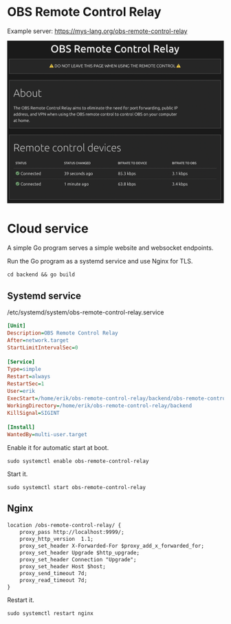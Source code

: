 # OBS Remote Control Relay

Example server: https://mys-lang.org/obs-remote-control-relay

<img src="screenshot.png">

# Cloud service

A simple Go program serves a simple website and websocket endpoints.

Run the Go program as a systemd service and use Nginx for TLS.

```
cd backend && go build
```

## Systemd service

/etc/systemd/system/obs-remote-control-relay.service

``` ini
[Unit]
Description=OBS Remote Control Relay
After=network.target
StartLimitIntervalSec=0

[Service]
Type=simple
Restart=always
RestartSec=1
User=erik
ExecStart=/home/erik/obs-remote-control-relay/backend/obs-remote-control-relay -address localhost:9999 -reverse_proxy_base /obs-remote-control-relay
WorkingDirectory=/home/erik/obs-remote-control-relay/backend
KillSignal=SIGINT

[Install]
WantedBy=multi-user.target
```

Enable it for automatic start at boot.

```
sudo systemctl enable obs-remote-control-relay
```

Start it.

```
sudo systemctl start obs-remote-control-relay
```

## Nginx

```
location /obs-remote-control-relay/ {
    proxy_pass http://localhost:9999/;
    proxy_http_version  1.1;
    proxy_set_header X-Forwarded-For $proxy_add_x_forwarded_for;
    proxy_set_header Upgrade $http_upgrade;
    proxy_set_header Connection "Upgrade";
    proxy_set_header Host $host;
    proxy_send_timeout 7d;
    proxy_read_timeout 7d;
}
```

Restart it.

```
sudo systemctl restart nginx
```